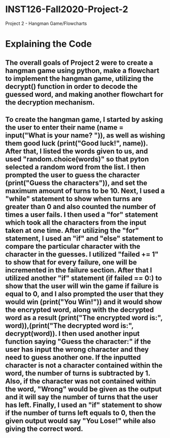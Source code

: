 # INST126-Fall2020-Project-2
Project 2 - Hangman Game/Flowcharts
# Explaining the Code
## The overall goals of Project 2 were to create a hangman game using python, make a flowchart to implement the hangman game, utilizing the decrypt() function in order to decode the guessed word, and making another flowchart for the decryption mechanism.
## To create the hangman game, I started by asking the user to enter their name (name = input("What is your name? ")), as well as wishing them good luck (print("Good luck!", name)). After that, I listed the words given to us, and used "random.choice(words)" so that pyton selected a random word from the list. I then prompted the user to guess the character (print("Guess the characters")), and set the maximum amount of turns to be 10. Next, I used a "while" statement to show when turns are greater than 0 and also counted the number of times a user fails. I then used a "for" statement which took all the characters from the input taken at one time. After utilizing the "for" statement, I used an "if" and "else" statement to compare the particular character with the character in the guesses. I utilized "failed += 1" to show that for every failure, one will be incremented in the failure section. After that I utilized another "if" statement (if failed == 0:) to show that the user will win the game if failure is equal to 0, and I also prompted the user that they would win (print("You Win!")) and it would show the encrypted word, along with the decrypted word as a result (print("The encrypted word is:", word)),(print("The decrypted word is:", decrypt(word)). I then used another input function saying "Guess the character:" if the user has input the wrong character and they need to guess another one. If the inputted character is not a character contained within the word, the number of turns is subtracted by 1. Also, if the character was not contained within the word, "Wrong" would be given as the output and it will say the number of turns that the user has left. Finally, I used an "if" statement to show if the number of turns left equals to 0, then the given output would say "You Lose!" while also giving the correct word. 
